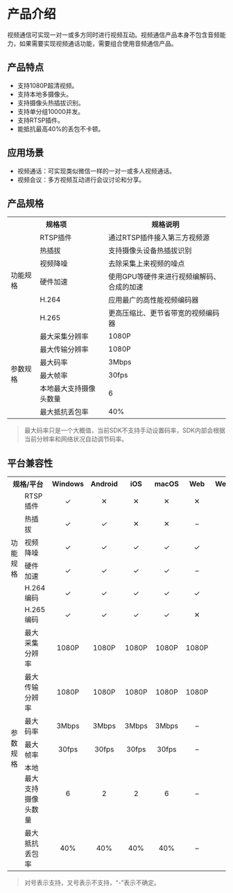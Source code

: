 # 产品介绍
视频通信可实现一对一或多方同时进行视频互动。视频通信产品本身不包含音频能力，如果需要实现视频通话功能，需要组合使用音频通信产品。

## 产品特点

+ 支持1080P超清视频。
+ 支持本地多摄像头。
+ 支持摄像头热插拔识别。
+ 支持单分组10000并发。
+ 支持RTSP插件。
+ 能抵抗最高40%的丢包不卡顿。

## 应用场景

+ 视频通话：可实现类似微信一样的一对一或多人视频通话。
+ 视频会议：多方视频互动进行会议讨论和分享。

## 产品规格


<table>
<tr>
<th colspan="2" align="center">规格项</th>
<th align="center">规格说明</th>
</tr>

<tr>
<td rowspan="6">功能规格</td>
<td>RTSP插件</td>
<td >通过RTSP插件接入第三方视频源</td>
</tr>

<tr>
<td>热插拔</td>
<td>支持摄像头设备热插拔识别</td>
</tr>

<tr>
<td>视频降噪</td>
<td>去除采集上来视频的噪点</td>
</tr>

<tr>
<td>硬件加速</td>
<td>使用GPU等硬件来进行视频编解码、合成的加速</td>
</tr>

<tr>
<td>H.264</td>
<td>应用最广的高性能视频编码器</td>
</tr>

<tr>
<td>H.265</td>
<td>更高压缩比、更节省带宽的视频编码器</td>
</tr>

<tr>
<td rowspan="6">参数规格</td>
<td>最大采集分辨率</td>
<td>1080P</td>
</tr>

<tr>
<td>最大传输分辨率</td>
<td>1080P</td>
</tr>

<tr>
<td>最大码率</td>
<td>3Mbps</td>
</tr>

<tr>
<td>最大帧率</td>
<td>30fps</td>
</tr>

<tr>
<td>本地最大支持摄像头数量</td>
<td>6</td>
</tr>

<tr>
<td>最大抵抗丢包率</td>
<td>40%</td>
</tr>

</table>

> 最大码率只是一个大概值，当前SDK不支持手动设置码率，SDK内部会根据当前分辨率和网络状况自动调节码率。

## 平台兼容性

<table>
<tr>
<th colspan="2" align="center">规格/平台</th>
<th>Windows</th>
<th>Android</th>
<th>iOS</th>
<th>macOS</th>
<th>Web</th>
<th>WeChat</th>
</tr>

<tr>
<td rowspan="6">功能规格</td>
<td>RTSP插件</td>
<td align="center">&#10003</td>
<td align="center">&#10005</td>
<td align="center">&#10005</td>
<td align="center">&#10005</td>
<td align="center">&#10005</td>
<td align="center">&#10005</td>
</tr>

<tr>
<td>热插拔</td>
<td align="center">&#10003</td>
<td align="center">&#10003</td>
<td align="center">&#10005</td>
<td align="center">&#10005</td>
<td align="center">&#8211</td>
<td align="center">&#10005</td>
</tr>

<tr>
<td>视频降噪</td>
<td align="center">&#10003</td>
<td align="center">&#10003</td>
<td align="center">&#10003</td>
<td align="center">&#10003</td>
<td align="center">&#10003</td>
<td align="center">&#10003</td>
</tr>

<tr>
<td>硬件加速</td>
<td align="center">&#10003</td>
<td align="center">&#10003</td>
<td align="center">&#10003</td>
<td align="center">&#10003</td>
<td align="center">&#8211</td>
<td align="center">&#8211</td>
</tr>

<tr>
<td>H.264编码</td>
<td align="center">&#10003</td>
<td align="center">&#10003</td>
<td align="center">&#10003</td>
<td align="center">&#10003</td>
<td align="center">&#10003</td>
<td align="center">&#10003</td>
</tr>

<tr>
<td>H.265编码</td>
<td align="center">&#10003</td>
<td align="center">&#10003</td>
<td align="center">&#10003</td>
<td align="center">&#10003</td>
<td align="center">&#10005</td>
<td align="center">&#10005</td>
</tr>

<tr>
<td rowspan="6">参数规格</td>
<td>最大采集分辨率</td>
<td align="center">1080P</td>
<td align="center">1080P</td>
<td align="center">1080P</td>
<td align="center">1080P</td>
<td align="center">1080P</td>
<td align="center">&#8211</td>
</tr>

<tr>
<td>最大传输分辨率</td>
<td align="center">1080P</td>
<td align="center">1080P</td>
<td align="center">1080P</td>
<td align="center">1080P</td>
<td align="center">1080P</td>
<td align="center">&#8211</td>
</tr>

<tr>
<td>最大码率</td>
<td align="center">3Mbps</td>
<td align="center">3Mbps</td>
<td align="center">3Mbps</td>
<td align="center">3Mbps</td>
<td align="center">&#8211</td>
<td align="center">&#8211</td>
</tr>

<tr>
<td>最大帧率</td>
<td align="center">30fps</td>
<td align="center">30fps</td>
<td align="center">30fps</td>
<td align="center">30fps</td>
<td align="center">&#8211</td>
<td align="center">&#8211</td>
</tr>

<tr>
<td>本地最大支持摄像头数量</td>
<td align="center">6</td>
<td align="center">2</td>
<td align="center">2</td>
<td align="center">6</td>
<td align="center">&#8211</td>
<td align="center">2</td>
</tr>

<tr>
<td>最大抵抗丢包率</td>
<td align="center">40%</td>
<td align="center">40%</td>
<td align="center">40%</td>
<td align="center">40%</td>
<td align="center">&#8211</td>
<td align="center">&#8211</td>
</tr>

</table>

> 对号表示支持，叉号表示不支持，“-”表示不确定。